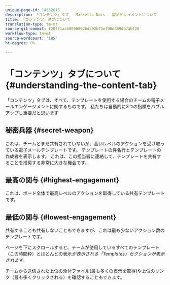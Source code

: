 ```yaml
---
unique-page-id: 14352615
description: 「コンテンツ」タブ — Marketto Docs — 製品ドキュメントについて
title: 「コンテンツ」タブについて
translation-type: tm+mt
source-git-commit: f28ff1acb0090892bdb92b75ef90d489db7abf20
workflow-type: tm+mt
source-wordcount: '185'
ht-degree: 0%

---
```



# 「コンテンツ」タブについて {#understanding-the-content-tab}

「コンテンツ」タブは、すべて、テンプレートを使用する場合のチームの電子メールエンゲージメントに関するものです。 私たちは自動的に3つの指標をバブルアップし重要だと思います

## 秘密兵器 {#secret-weapon}

これは、チームとまだ共有されていないが、高いレベルのアクションを受け取っている電子メールテンプレートです。 テンプレートの件名行とテンプレートの作成者を表示します。 これは、この担当者に連絡して、テンプレートを共有することを推奨する非常に大きな機会です。

## 最高の関与 {#highest-engagement}

これは、ボード全体で最高レベルのアクションを取得している共有テンプレートです。

## 最低の関与 {#lowest-engagement}

共有することも共有しないこともできますが、これは最も少ないアクション数のテンプレートです。

ページを下にスクロールすると、チームが使用しているすべてのテンプレート（この時間枠）とほとんどの表示*が表示される「Templates」セクションが表示されます。*

チームから送信された上位の添付ファイル(最も多くの表示を取得)や上位のリンク（最も多くクリックされる）を確認することもできます。
